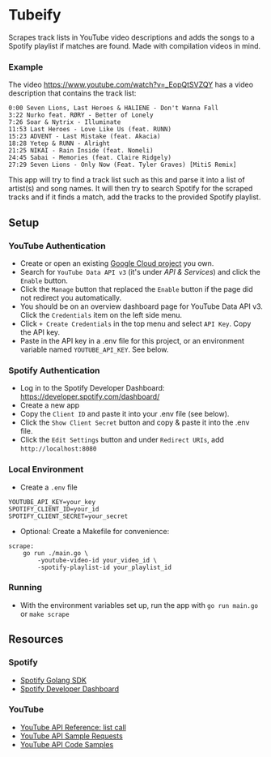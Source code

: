# Tubeify

Scrapes track lists in YouTube video descriptions and adds the songs to a Spotify playlist if matches are found.
Made with compilation videos in mind.

### Example

The video https://www.youtube.com/watch?v=_EopQtSVZQY has a video description that contains the track list:
```
0:00 Seven Lions, Last Heroes & HALIENE - Don't Wanna Fall
3:22 Nurko feat. RØRY - Better of Lonely
7:26 Soar & Nytrix - Illuminate
11:53 Last Heroes - Love Like Us (feat. RUNN)
15:23 ADVENT - Last Mistake (feat. Akacia)
18:28 Yetep & RUNN - Alright
21:25 NIKAI - Rain Inside (feat. Nomeli)
24:45 Sabai - Memories (feat. Claire Ridgely)
27:29 Seven Lions - Only Now (Feat. Tyler Graves) [MitiS Remix]
```
This app will try to find a track list such as this and parse it into a list of artist(s) and song names.
It will then try to search Spotify for the scraped tracks and if it finds a match, add the tracks to the provided Spotify playlist. 

## Setup

### YouTube Authentication

- Create or open an existing [Google Cloud project](https://console.cloud.google.com/) you own.
- Search for `YouTube Data API v3` (it's under _API & Services_) and click the `Enable` button.
- Click the `Manage` button that replaced the `Enable` button if the page did not redirect you automatically.
- You should be on an overview dashboard page for YouTube Data API v3. Click the `Credentials` item on the left side menu.
- Click `+ Create Credentials` in the top menu and select `API Key`. Copy the API key.
- Paste in the API key in a .env file for this project, or an environment variable named `YOUTUBE_API_KEY`. See below.

### Spotify Authentication

- Log in to the Spotify Developer Dashboard: https://developer.spotify.com/dashboard/
- Create a new app
- Copy the `Client ID` and paste it into your .env file (see below).
- Click the `Show Client Secret` button and copy & paste it into the .env file.
- Click the `Edit Settings` button and under `Redirect URIs`, add `http://localhost:8080`

### Local Environment

- Create a `.env` file

```
YOUTUBE_API_KEY=your_key
SPOTIFY_CLIENT_ID=your_id
SPOTIFY_CLIENT_SECRET=your_secret
```

- Optional: Create a Makefile for convenience:

```
scrape:
	go run ./main.go \
		-youtube-video-id your_video_id \
		-spotify-playlist-id your_playlist_id
``` 

### Running

- With the environment variables set up, run the app with `go run main.go` or `make scrape`

## Resources

### Spotify
- [Spotify Golang SDK](https://github.com/zmb3/spotify)
- [Spotify Developer Dashboard](https://developer.spotify.com/dashboard/login)

### YouTube
- [YouTube API Reference: list call](https://developers.google.com/youtube/v3/docs/channels/list?apix_params=%7B%22part%22%3A%5B%22snippet%2CcontentDetails%2Cstatistics%22%5D%2C%22id%22%3A%5B%22UC_x5XG1OV2P6uZZ5FSM9Ttw%22%5D%7D)
- [YouTube API Sample Requests](https://developers.google.com/youtube/v3/sample_requests)
- [YouTube API Code Samples](https://developers.google.com/youtube/v3/code_samples/go)